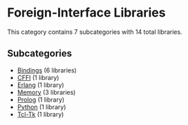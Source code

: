 # Foreign-Interface Libraries

This category contains 7 subcategories with 14 total libraries.

## Subcategories

- [Bindings](Bindings.md) (6 libraries)
- [CFFI](CFFI.md) (1 library)
- [Erlang](Erlang.md) (1 library)
- [Memory](Memory.md) (3 libraries)
- [Prolog](Prolog.md) (1 library)
- [Python](Python.md) (1 library)
- [Tcl-Tk](Tcl-Tk.md) (1 library)
